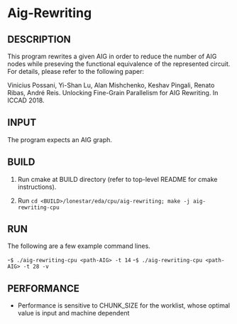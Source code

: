 Aig-Rewriting
================================================================================


DESCRIPTION 
--------------------------------------------------------------------------------

This program rewrites a given AIG in order to reduce the number of AIG nodes
while preseving the functional equivalence of the represented circuit. For 
details, please refer to the following paper:

Vinicius Possani, Yi-Shan Lu, Alan Mishchenko, Keshav Pingali, Renato Ribas, 
André Reis. Unlocking Fine-Grain Parallelism for AIG Rewriting. In ICCAD 2018.


INPUT
--------------------------------------------------------------------------------

The program expects an AIG graph.


BUILD
--------------------------------------------------------------------------------

1. Run cmake at BUILD directory (refer to top-level README for cmake instructions).

2. Run `cd <BUILD>/lonestar/eda/cpu/aig-rewriting; make -j aig-rewriting-cpu`


RUN
--------------------------------------------------------------------------------

The following are a few example command lines.

-`$ ./aig-rewriting-cpu <path-AIG> -t 14`
-`$ ./aig-rewriting-cpu <path-AIG> -t 28 -v`


PERFORMANCE  
--------------------------------------------------------------------------------

- Performance is sensitive to CHUNK_SIZE for the worklist, whose optimal value is input and
  machine dependent
